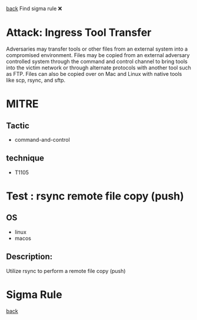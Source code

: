 
[back](../index.md)
Find sigma rule :x: 

# Attack: Ingress Tool Transfer 

Adversaries may transfer tools or other files from an external system into a compromised environment. Files may be copied from an external adversary controlled system through the command and control channel to bring tools into the victim network or through alternate protocols with another tool such as FTP. Files can also be copied over on Mac and Linux with native tools like scp, rsync, and sftp.

# MITRE
## Tactic
  - command-and-control


## technique
  - T1105


# Test : rsync remote file copy (push)
## OS
  - linux
  - macos


## Description:
Utilize rsync to perform a remote file copy (push)


# Sigma Rule


[back](../index.md)
